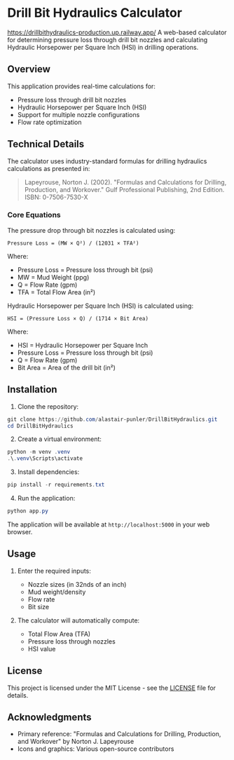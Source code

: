 ﻿# Drill Bit Hydraulics Calculator
https://drillbithydraulics-production.up.railway.app/
A web-based calculator for determining pressure loss through drill bit nozzles and calculating Hydraulic Horsepower per Square Inch (HSI) in drilling operations.

## Overview

This application provides real-time calculations for:
- Pressure loss through drill bit nozzles
- Hydraulic Horsepower per Square Inch (HSI)
- Support for multiple nozzle configurations
- Flow rate optimization


## Technical Details

The calculator uses industry-standard formulas for drilling hydraulics calculations as presented in:

> Lapeyrouse, Norton J. (2002). "Formulas and Calculations for Drilling, Production, and Workover." Gulf Professional Publishing, 2nd Edition. ISBN: 0-7506-7530-X

### Core Equations

The pressure drop through bit nozzles is calculated using:

```
Pressure Loss = (MW × Q²) / (12031 × TFA²)
```

Where:
- Pressure Loss = Pressure loss through bit (psi)
- MW = Mud Weight (ppg)
- Q = Flow Rate (gpm)
- TFA = Total Flow Area (in²)

Hydraulic Horsepower per Square Inch (HSI) is calculated using:

```
HSI = (Pressure Loss × Q) / (1714 × Bit Area)
```

Where:
- HSI = Hydraulic Horsepower per Square Inch
- Pressure Loss = Pressure loss through bit (psi)
- Q = Flow Rate (gpm)
- Bit Area = Area of the drill bit (in²)

## Installation

1. Clone the repository:
```powershell
git clone https://github.com/alastair-punler/DrillBitHydraulics.git
cd DrillBitHydraulics
```

2. Create a virtual environment:
```powershell
python -m venv .venv
.\.venv\Scripts\activate
```

3. Install dependencies:
```powershell
pip install -r requirements.txt
```

4. Run the application:
```powershell
python app.py
```

The application will be available at `http://localhost:5000` in your web browser.

## Usage

1. Enter the required inputs:
   - Nozzle sizes (in 32nds of an inch)
   - Mud weight/density
   - Flow rate
   - Bit size

2. The calculator will automatically compute:
   - Total Flow Area (TFA)
   - Pressure loss through nozzles
   - HSI value

## License

This project is licensed under the MIT License - see the [LICENSE](LICENSE) file for details.

## Acknowledgments

- Primary reference: "Formulas and Calculations for Drilling, Production, and Workover" by Norton J. Lapeyrouse
- Icons and graphics: Various open-source contributors



